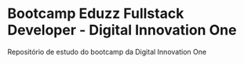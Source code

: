 # Bootcamp Eduzz Fullstack Developer - Digital Innovation One

Repositório de estudo do bootcamp da Digital Innovation One
